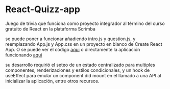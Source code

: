 # React-Quizz-app

Juego de trivia que funciona como proyecto integrador al término del curso gratuito de React en la plataforma Scrimba

se puede poner a funcionar añadiendo intro.js y question.js, y reemplazando App.js y App.css en un proyecto en blanco de Create React App. O se puede ver el código [aqui](https://stackblitz.com/edit/react-357d1n?file=src/App.js) o directamente la aplicación funcionando [aqui](https://react-357d1n.stackblitz.io)

su desarrollo requirió el seteo de un estado centralizado para multiples componentes, renderizaciones y estilos condicionales, y un hook de useEffect para emular un component did mount en el llamado a una API al inicializar la aplicación, entre otros recursos.
